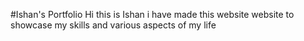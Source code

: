 #Ishan's Portfolio
Hi this is Ishan i have made this website website to showcase my skills and various aspects of my life
